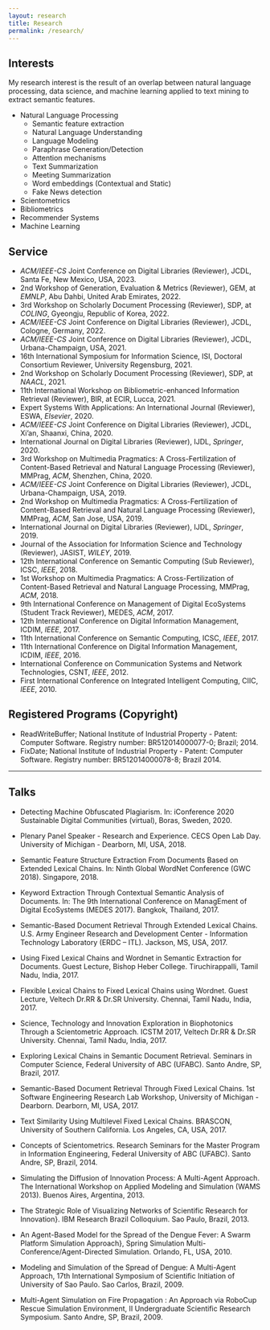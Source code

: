 ```yaml
---
layout: research
title: Research
permalink: /research/
---
```


## **Interests**
My research interest is the result of an overlap between natural language processing, data science, and machine learning applied to text mining to extract semantic features.


- Natural Language Processing
    - Semantic feature extraction
    - Natural Language Understanding
    - Language Modeling
    - Paraphrase Generation/Detection
    - Attention mechanisms
    - Text Summarization
    - Meeting Summarization
    - Word embeddings (Contextual and Static)
    - Fake News detection
- Scientometrics
- Bibliometrics
- Recommender Systems
- Machine Learning



## **Service**
- *ACM/IEEE-CS* Joint Conference on Digital Libraries (Reviewer), JCDL, Santa Fe, New Mexico, USA, 2023.
- 2nd Workshop of Generation, Evaluation & Metrics (Reviewer), GEM, at *EMNLP*, Abu Dahbi, United Arab Emirates, 2022. 
- 3rd Workshop on Scholarly Document Processing (Reviewer), SDP, at *COLING*, Gyeongju, Republic of Korea, 2022. 
- *ACM/IEEE-CS* Joint Conference on Digital Libraries (Reviewer), JCDL, Cologne, Germany, 2022.
- *ACM/IEEE-CS* Joint Conference on Digital Libraries (Reviewer), JCDL, Urbana-Champaign, USA, 2021.
- 16th International Symposium for Information Science, ISI, Doctoral Consortium Reviewer, University Regensburg, 2021.
- 2nd Workshop on Scholarly Document Processing (Reviewer), SDP, at *NAACL*, 2021.
- 11th International Workshop on Bibliometric-enhanced Information Retrieval (Reviewer), BIR, at ECIR, Lucca, 2021.
- Expert Systems With Applications: An International Journal (Reviewer), ESWA, *Elsevier*, 2020.
- *ACM/IEEE-CS* Joint Conference on Digital Libraries (Reviewer), JCDL, Xi’an, Shaanxi, China, 2020.
- International Journal on Digital Libraries (Reviewer), IJDL, *Springer*, 2020.
- 3rd Workshop on Multimedia Pragmatics: A Cross-Fertilization of Content-Based Retrieval and Natural Language Processing (Reviewer), MMPrag, *ACM*, Shenzhen, China, 2020.
- *ACM/IEEE-CS* Joint Conference on Digital Libraries (Reviewer), JCDL, Urbana-Champaign, USA, 2019.
- 2nd Workshop on Multimedia Pragmatics: A Cross-Fertilization of Content-Based Retrieval and Natural Language Processing (Reviewer), MMPrag, *ACM*, San Jose, USA, 2019.
- International Journal on Digital Libraries (Reviewer), IJDL, *Springer*, 2019.
- Journal of the Association for Information Science and Technology (Reviewer), JASIST, *WILEY*, 2019.
- 12th International Conference on Semantic Computing (Sub Reviewer), ICSC, *IEEE*, 2018.
- 1st Workshop on Multimedia Pragmatics: A Cross-Fertilization of Content-Based Retrieval and Natural Language Processing, MMPrag, *ACM*, 2018.
- 9th International Conference on Management of Digital EcoSystems (Student Track Reviewer), MEDES, *ACM*, 2017.
- 12th International Conference on Digital Information Management, ICDIM, *IEEE*, 2017.
- 11th International Conference on Semantic Computing, ICSC, *IEEE*, 2017.
- 11th International Conference on Digital Information Management, ICDIM, *IEEE*, 2016.
- International Conference on Communication Systems and Network Technologies, CSNT, *IEEE*, 2012.
- First International Conference on Integrated Intelligent Computing, CIIC, *IEEE*, 2010.

## **Registered Programs (Copyright)**
- ReadWriteBuffer; National Institute of Industrial Property - Patent: Computer Software. Registry number: BR512014000077-0; Brazil; 2014.
- FixDate; National Institute of Industrial Property - Patent: Computer Software. Registry number: BR512014000078-8; Brazil 2014.

---

## **Talks**

- Detecting Machine Obfuscated Plagiarism. In: iConference 2020 Sustainable Digital Communities (virtual), Boras, Sweden, 2020.

- Plenary Panel Speaker - Research and Experience. CECS Open Lab Day. University of Michigan - Dearborn, MI, USA, 2018.

- Semantic Feature Structure Extraction From Documents Based on Extended Lexical Chains. In:  Ninth Global WordNet Conference (GWC 2018). Singapore, 2018.

- Keyword Extraction Through Contextual Semantic Analysis of Documents. In:  The 9th International Conference on ManagEment of Digital EcoSystems (MEDES 2017). Bangkok, Thailand, 2017.

- Semantic-Based Document Retrieval Through Extended Lexical Chains. U.S. Army Engineer Research and Development Center - Information Technology Laboratory (ERDC – ITL). Jackson, MS, USA, 2017.

- Using Fixed Lexical Chains and Wordnet in Semantic Extraction for Documents. Guest Lecture, Bishop Heber College. Tiruchirappalli, Tamil Nadu, India, 2017.

- Flexible Lexical Chains to Fixed Lexical Chains using Wordnet. Guest Lecture, Veltech Dr.RR & Dr.SR University. Chennai, Tamil Nadu, India, 2017.

- Science, Technology and Innovation Exploration in Biophotonics Through a Scientometric Approach. ICSTM 2017,  Veltech Dr.RR & Dr.SR University. Chennai, Tamil Nadu, India, 2017.

- Exploring Lexical Chains in Semantic Document Retrieval. Seminars in Computer Science, Federal University of ABC (UFABC). Santo Andre, SP, Brazil, 2017.

- Semantic-Based Document Retrieval Through Fixed Lexical Chains. 1st Software Engineering Research Lab Workshop, University of Michigan - Dearborn. Dearborn, MI, USA, 2017.

- Text Similarity Using Multilevel Fixed Lexical Chains. BRASCON, University of Southern California. Los Angeles, CA, USA, 2017.

- Concepts of Scientometrics. Research Seminars for the Master Program in Information Engineering, Federal University of ABC (UFABC). Santo Andre, SP, Brazil, 2014.

- Simulating the Diffusion of Innovation Process: A Multi-Agent Approach. The International Workshop on Applied Modeling and Simulation (WAMS 2013). Buenos Aires, Argentina, 2013.

- The Strategic Role of Visualizing Networks of Scientific Research for Innovation}. IBM Research Brazil Colloquium. Sao Paulo, Brazil, 2013.

- An Agent-Based Model for the Spread of the Dengue Fever: A Swarm Platform Simulation Approach}, Spring Simulation Multi-Conference/Agent-Directed Simulation. Orlando, FL, USA, 2010.

- Modeling and Simulation of the Spread of Dengue: A Multi-Agent Approach, 17th International Symposium of Scientific Initiation of University of Sao Paulo. Sao Carlos, Brazil, 2009.

- Multi-Agent Simulation on Fire Propagation : An Approach via RoboCup Rescue Simulation Environment, II Undergraduate Scientific Research Symposium. Santo Andre, SP, Brazil, 2009.